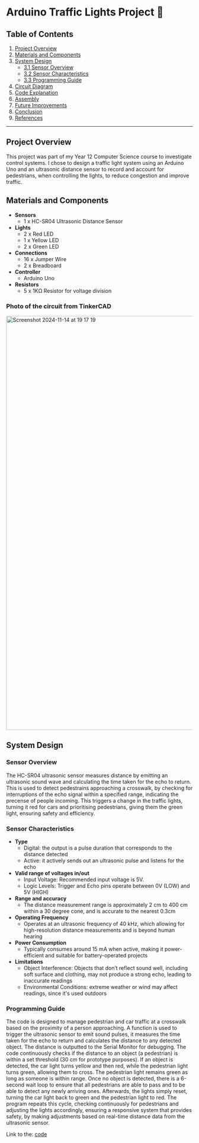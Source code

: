 # Arduino Traffic Lights Project 🚦

## Table of Contents
1. [Project Overview](#project-overview)
2. [Materials and Components](#materials-and-components)
3. [System Design](#system-design)
   - [3.1 Sensor Overview](#sensor-overview)
   - [3.2 Sensor Characteristics](#sensor-characteristics)
   - [3.3 Programming Guide](#programming-guide)
4. [Circuit Diagram](#circuit-diagram)
5. [Code Explanation](#code-explanation)
6. [Assembly](#assembly)
7. [Future Improvements](#future-improvements)
8. [Conclusion](#conclusion)
9. [References](#references)

---

## Project Overview
This project was part of my Year 12 Computer Science course to investigate control systems. I chose to design a traffic light system using an Arduino Uno and an ultrasonic distance sensor to record and account for pedestrians, when controlling the lights, to reduce congestion and improve traffic.


## Materials and Components
- **Sensors**
  - 1 x HC-SR04 Ultrasonic Distance Sensor
- **Lights**
   - 2 x Red LED
   - 1 x Yellow LED
   - 2 x Green LED
- **Connections**
  - 16 x Jumper Wire
  - 2 x Breadboard
- **Controller**
  - Arduino Uno
- **Resistors**
  - 5 x 1KΩ Resistor for voltage division

### Photo of the circuit from TinkerCAD
<img width="1113" alt="Screenshot 2024-11-14 at 19 17 19" src="https://github.com/user-attachments/assets/51102b68-3a75-4bb0-8dcc-2b651e600371">


## System Design

### Sensor Overview
The HC-SR04 ultrasonic sensor measures distance by emitting an ultrasonic sound wave and calculating the time taken for the echo to return. This is used to detect pedestrains approaching a crosswalk, by checking for interruptions of the echo signal within a specified range, indicating the precense of people incoming. This triggers a change in the traffic lights, turning it red for cars and prioritising pedestrians, giving them the green light, ensuring safety and efficiency.

### Sensor Characteristics
- **Type**
  - Digital: the output is a pulse duration that corresponds to the distance detected
  - Active: it actively sends out an ultrasonic pulse and listens for the echo
- **Valid range of voltages in/out**
  - Input Voltage: Recommended input voltage is 5V.
  - Logic Levels: Trigger and Echo pins operate between 0V (LOW) and 5V (HIGH)
- **Range and accuracy**
  - The distance measurement range is approximately 2 cm to 400 cm within a 30 degree cone, and is accurate to the nearest 0.3cm
- **Operating Frequency**
   - Operates at an ultrasonic frequency of 40 kHz, which allowing for high-resolution distance measurements and is beyond human hearing
- **Power Consumption**
  - Typically consumes around 15 mA when active, making it power-efficient and suitable for battery-operated projects
- **Limitations**
  - Object Interference: Objects that don’t reflect sound well, including soft surface and clothing, may not produce a strong echo, leading to inaccurate readings
  - Environmental Conditions: extreme weather or wind may affect readings, since it's used outdoors

### Programming Guide
The code is designed to manage pedestrian and car traffic at a crosswalk based on the proximity of a person approaching. A function is used to trigger the ultrasonic sensor to emit sound pulses, it measures the time taken for the echo to return and calculates the distance to any detected object. The distance is outputted to the Serial Monitor for debugging. The code continuously checks if the distance to an object (a pedestrian) is within a set threshold (30 cm for prototype purposes). If an object is detected, the car light turns yellow and then red, while the pedestrian light turns green, allowing them to cross. The pedestrian light remains green as long as someone is within range. Once no object is detected, there is a 6-second wait loop to ensure that all pedestrians are able to pass and to be able to detect any newly arriving ones. Afterwards, the lights simply reset, turning the car light back to green and the pedestrian light to red. The program repeats this cycle, checking continuously for pedestrians and adjusting the lights accordingly, ensuring a responsive system that provides safety, by making adjustments based on real-time distance data from the ultrasonic sensor.

Link to the: [code](https://github.com/TadasVilcinskas/Arduino-TrafficLights/blob/main/system_code.ino/)



